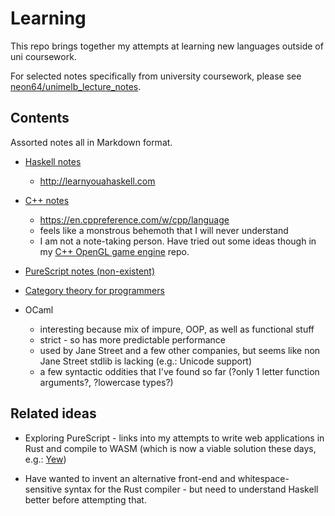 # Learning

This repo brings together my attempts at learning new languages outside of uni coursework.

For selected notes specifically from university coursework, please see [neon64/unimelb_lecture_notes](https://github.com/neon64/unimelb_lecture_notes/).

## Contents

Assorted notes all in Markdown format.

- [Haskell notes](haskell/haskell_features.md)
    - http://learnyouahaskell.com

- [C++ notes](cpp/README.md)
    - https://en.cppreference.com/w/cpp/language
    - feels like a monstrous behemoth that I will never understand
    - I am not a note-taking person. Have tried out some ideas though in my [C++ OpenGL game engine](https://github.com/neon64/cpp_game_engine) repo.
   
- [PureScript notes (non-existent)](purescript/README.md)
- [Category theory for programmers](bartosz_milewski_blog.md)
- OCaml
    - interesting because mix of impure, OOP, as well as functional stuff
    - strict - so has more predictable performance
    - used by Jane Street and a few other companies, but seems like non Jane Street stdlib is lacking (e.g.: Unicode support)
    - a few syntactic oddities that I've found so far (?only 1 letter function arguments?, ?lowercase types?)

## Related ideas

- Exploring PureScript - links into my attempts to write web applications in Rust and compile to WASM (which is now a viable solution these days, e.g.: [Yew](https://github.com/yewstack/yew))

- Have wanted to invent an alternative front-end and whitespace-sensitive syntax for the Rust compiler - but need to understand Haskell better before attempting that.
